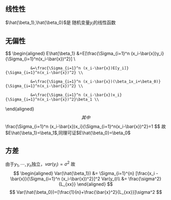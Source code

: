 ## 线性性

$\hat{\beta_1},\hat{\beta_0}$是 随机变量$y_i$的线性函数

## 无偏性

$$
\\begin{aligned}
E\hat{\beta_1} &=E\[\\frac{\Sigma\_{i=1}^n (x_i-\bar{x})y_i}{\Sigma\_{i=1}^n(x_i-\bar{x})^2}\] \\

    		   &=\frac{\Sigma_{i=1}^n (x_i-\bar{x})E[y_i]}{\Sigma_{i=1}^n(x_i-\bar{x})^2} \\
    		   
    		   &=\frac{\Sigma_{i=1}^n (x_i-\bar{x})(\beta_1x_i+\beta_0)}{\Sigma_{i=1}^n(x_i-\bar{x})^2} \\
    		   
    		   &=\frac{\Sigma_{i=1}^n (x_i-\bar{x})x_i}{\Sigma_{i=1}^n(x_i-\bar{x})^2}\beta_1 \\
    

\\end{aligned}
$$
其中$$\\frac{\Sigma\_{i=1}^n (x_i-\bar{x})x_i}{\Sigma\_{i=1}^n(x_i-\bar{x})^2}=1 $$
故$E\hat{\beta_1}=\beta_1$,同理可证$E\hat{\beta_0}=\beta_0$

## 方差

由于$y_1,\cdots,y_n$独立，$var(y_i)=\sigma^2$
故$$
\begin{aligned}
Var(\hat{\beta_1}) &= \Sigma_{i=1}^{n} [\frac{x_i - \bar{x}}{\Sigma_{i=1}^n (x_i-\bar{x})^2}]^2 Var(y_i)\\
				   &= \frac{\sigma^2}{L_{xx}}
\end{aligned}
$$
$$
Var(\hat{\beta_0})=[\frac{1}{n}+\frac{\bar{x}^2}{L_{xx}}]\sigma^2
$$
